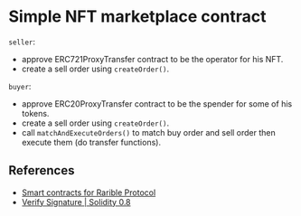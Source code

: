 # Simple NFT marketplace contract

`seller`:
- approve ERC721ProxyTransfer contract to be the operator for his NFT.
- create a sell order using `createOrder()`.

`buyer`:
- approve ERC20ProxyTransfer contract to be the spender for some of his tokens.
- create a sell order using `createOrder()`.
- call `matchAndExecuteOrders()` to match buy order and sell order then execute them (do transfer functions).

## References

- [Smart contracts for Rarible Protocol](https://github.com/rarible/protocol-contracts)
- [Verify Signature | Solidity 0.8](https://www.youtube.com/watch?v=vYwYe-Gv_XI)